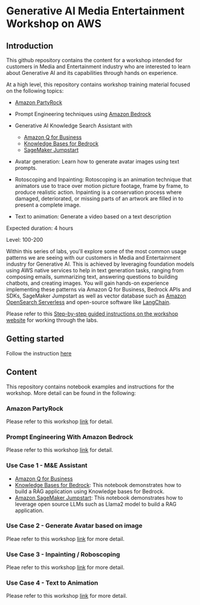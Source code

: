 # Generative AI Media Entertainment Workshop on AWS

## Introduction
This github repository contains the content for a workshop intended for customers in Media and Entertainment industry who are interested to learn about  Generative AI and its capabilities through hands on experience.

At a high level, this repository contains workshop training material focused on the following topics:

* [Amazon PartyRock](https://partyrock.aws/)
* Prompt Engineering techniques using [Amazon Bedrock](https://aws.amazon.com/bedrock/)
* Generative AI Knowledge Search Assistant with 
  * [Amazon Q for Business](https://aws.amazon.com/q/business-expert/)
  * [Knowledge Bases for Bedrock](https://aws.amazon.com/bedrock/knowledge-bases/)
  * [SageMaker Jumpstart](https://aws.amazon.com/sagemaker/jumpstart/)
  
* Avatar generation: Learn how to generate avatar images using text prompts.
* Rotoscoping and Inpainting: Rotoscoping is an animation technique that animators use to trace over motion picture footage, frame by frame, to produce realistic action. Inpainting is a conservation process where damaged, deteriorated, or missing parts of an artwork are filled in to present a complete image.
* Text to animation: Generate a video based on a text description

Expected duration: 4 hours

Level: 100-200

Within this series of labs, you'll explore some of the most common usage patterns we are seeing with our customers in Media and Entertainment industry for Generative AI. This is achieved by leveraging foundation models using AWS native services to help in text generation tasks, ranging from composing emails, summarizing text, answering questions to building chatbots, and creating images. You will gain hands-on experience implementing these patterns via Amazon Q for Business, Bedrock APIs and SDKs, SageMaker Jumpstart as well as vector database such as [Amazon OpenSearch Serverless](https://aws.amazon.com/opensearch-service/features/serverless/) and open-source software like [LangChain](https://python.langchain.com/docs/get_started/introduction).


Please refer to this [Step-by-step guided instructions on the workshop website](https://catalog.us-east-1.prod.workshops.aws/workshops/c10312f0-aa83-4ba5-b908-599d80a75179/en-US) for working through the labs.


## Getting started
Follow the instruction [here](https://catalog.us-east-1.prod.workshops.aws/workshops/c10312f0-aa83-4ba5-b908-599d80a75179/en-US/1-create-workspace-environment)

## Content
This repository contains notebook examples and instructions for the workshop. More detail can be found in the following:

### Amazon PartyRock
Please refer to this workshop [link](https://catalog.us-east-1.prod.workshops.aws/workshops/c10312f0-aa83-4ba5-b908-599d80a75179/en-US/2-partyrock) for detail.

### Prompt Engineering With Amazon Bedrock
Please refer to this workshop [link](https://catalog.us-east-1.prod.workshops.aws/workshops/c10312f0-aa83-4ba5-b908-599d80a75179/en-US/3-0-prompt-engineering-bedrock) for detail.


### Use Case 1 - M&E Assistant
- [Amazon Q for Business](https://catalog.us-east-1.prod.workshops.aws/workshops/c10312f0-aa83-4ba5-b908-599d80a75179/en-US/4-usecase-1-media-entertainment-assistant/with-amazonq)
- [Knowledge Bases for Bedrock](./bedrock/kb_bedrock.ipynb): This notebook demonstrates how to build a RAG application using Knowledge bases for Bedrock.
- [Amazon SageMaker Jumpstart](./sagemaker/sagemaker-llm-rag.ipynb): This notebook demonstrates how to leverage open source LLMs such as Llama2 model to build a RAG application.


### Use Case 2 - Generate Avatar based on image
Pleae refer to this workshop [link](https://catalog.us-east-1.prod.workshops.aws/workshops/c10312f0-aa83-4ba5-b908-599d80a75179/en-US/5-usecase-2-generate-avatar-based-on-image) for more detail.

### Use Case 3 - Inpainting / Roboscoping 
Pleae refer to this workshop [link](https://catalog.us-east-1.prod.workshops.aws/workshops/c10312f0-aa83-4ba5-b908-599d80a75179/en-US/6-usecase-3-rotoscoping-replace-character-with-animated-one-in-video) for more detail.

### Use Case 4 - Text to Animation
Please refer to this workshop [link](https://catalog.us-east-1.prod.workshops.aws/workshops/c10312f0-aa83-4ba5-b908-599d80a75179/en-US/7-usecase-4-text-to-animation) for more detail.